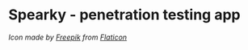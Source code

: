 # Spearky - penetration testing app

_Icon made by [Freepik](https://www.flaticon.com/authors/freepik) from [Flaticon](https://www.flaticon.com/)_
